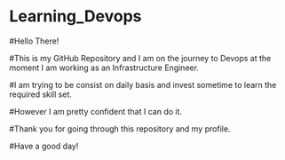 # Learning_Devops

#Hello There!

#This is my GitHub Repository and I am on the journey to Devops at the moment I am working as an Infrastructure Engineer.

#I am trying to be consist on daily basis and invest sometime to learn the required skill set.

#However I am pretty confident that I can do it.

#Thank you for going through this repository and my profile.

#Have a good day!
